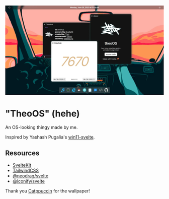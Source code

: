 ![screenshot](screenshot.webp)

# "TheoOS" (hehe)

An OS-looking thingy made by me.  

Inspired by Yashash Pugalia's [win11-svelte](https://github.com/yashash-pugalia/win11-svelte).

## Resources

- [SvelteKit](https://kit.svelte.dev)
- [TailwindCSS](https://tailwindcss.com)
- [@neodrag/svelte](https://www.neodrag.dev/docs/svelte)
- [@iconify/svelte](https://iconify.design/docs/icon-components/svelte/)

Thank you [Catppuccin](https://github.com/catppuccin/catppuccin) for the wallpaper!